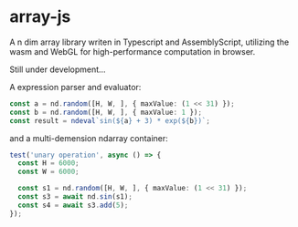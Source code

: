 # array-js

A n dim array library writen in Typescript and AssemblyScript, utilizing the wasm and WebGL for high-performance computation in browser. 

Still under development...

A expression parser and evaluator: 

```typescript
const a = nd.random([H, W, ], { maxValue: (1 << 31) });
const b = nd.random([H, W, ], { maxValue: 1 });
const result = ndeval`sin(${a} + 3) * exp(${b})`;
```

and a multi-demension ndarray container: 

```typescript
test('unary operation', async () => {
  const H = 6000;
  const W = 6000;

  const s1 = nd.random([H, W, ], { maxValue: (1 << 31) });
  const s3 = await nd.sin(s1);
  const s4 = await s3.add(5);
});
```

